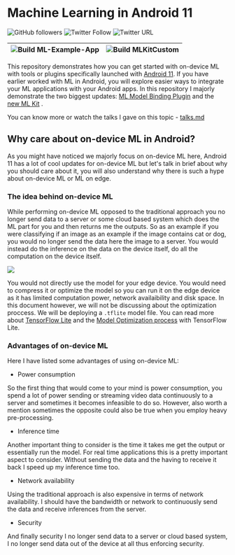 # Machine Learning in Android 11

![GitHub followers](https://img.shields.io/github/followers/Rishit-dagli?label=Follow&style=social)
![Twitter Follow](https://img.shields.io/twitter/follow/rishit_dagli?style=social)
![Twitter URL](https://img.shields.io/twitter/url?style=social&url=https%3A%2F%2Fgithub.com%2FRishit-dagli%2FAndroid-Stream-Day-2020)

|![Build ML-Example-App](https://github.com/Rishit-dagli/Android-Stream-Day-2020/workflows/Build%20ML-Example-App/badge.svg)|![Build MLKitCustom](https://github.com/Rishit-dagli/Android-Stream-Day-2020/workflows/Build%20MLKitCustom/badge.svg)|
|---|---|

This repository demonstrates how you can get started with on-device ML with 
tools or plugins specifically launched with 
[Android 11](https://developer.android.com/11). If you have earlier worked with 
ML in Android, you will explore easier ways to integrate your ML applications 
with your Android apps. In this repository I majorly demonstrate the two 
biggest updates: 
[ML Model Binding Plugin](https://android-developers.googleblog.com/2020/06/tools-for-custom-ML-models.html)
and the [new ML Kit](https://android-developers.googleblog.com/2020/06/tools-for-custom-ML-models.html)
.

You can know more or watch the talks I gave on this topic - 
[talks.md](https://github.com/Rishit-dagli/Android-Stream-Day-2020/blob/master/talks.md)

## Why care about on-device ML in Android?

As you might have noticed we majorly focus on on-device ML here, Android 11 has 
a lot of cool updates for on-device ML but let's talk in brief about why you 
should care about it, you will also understand why there is such a hype about 
on-device ML or ML on edge.

### The idea behind on-device ML

While performing on-device ML opposed to the traditional approach you no longer 
send data to a server or some cloud based system which does the ML part for you 
and then returns me the outputs. So as an example if you were classifying if an 
image as an example if the image contains cat or dog, you would no longer send 
the data here the image to a server. You would instead do the inference on the 
data on the device itself, do all the computation on the device itself.

![](images/on-evice-ml-idea.jpg)

You would not directly use the model for your edge device. You would need to 
compress it or optimize the model so you can run it on the edge device as it 
has limited computation power, network availaibility and disk space. In this
document however, we will not be discussing about the optimization proccess. We 
will be deploying a `.tflite` model file. You can read more about 
[TensorFlow Lite](https://www.tensorflow.org/lite/) and the 
[Model Optimization process](https://www.tensorflow.org/lite/performance/model_optimization)
with TensorFlow Lite.

### Advantages of on-device ML

Here I have listed some advantages of using on-device ML:

- Power consumption

So the first thing that would come to your mind is power consumption, you spend 
a lot of power sending or streaming video data continuously to a server and 
sometimes it becomes infeasible to do so. However, also worth a mention 
sometimes the opposite could also be true when you employ heavy pre-processing.

- Inference time

Another important thing to consider is the time it takes me get the output or
essentially run the model. For real time applications this is a pretty important
aspect to consider. Without sending the data and the having to receive it back 
I speed up my inference time too.

- Network availability 

Using the traditional approach is also expensive in terms of network 
availability. I should have the bandwidth or network to continuously send the 
data and receive inferences from the server. 

- Security 

And finally security I no longer send data to a server or cloud based system, 
I no longer send data out of the device at all thus enforcing security.
